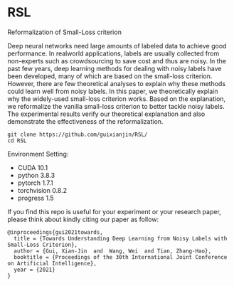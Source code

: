 # RSL
Reformalization of Small-Loss criterion


Deep neural networks need large amounts of labeled data to achieve good performance. In realworld applications, labels are usually collected from non-experts such as crowdsourcing to save cost and thus are noisy. In the past few years, deep learning methods for dealing with noisy labels have been developed, many of which are based on the small-loss criterion. However, there are few theoretical analyses to explain why these methods could learn well from noisy labels. In this paper, we theoretically explain why the widely-used small-loss criterion works. Based on the explanation, we reformalize the vanilla small-loss criterion to better tackle noisy labels. The experimental results verify our theoretical explanation and also demonstrate the effectiveness of the reformalization.


```shell
git clone https://github.com/guixianjin/RSL/
cd RSL
```

Environment Setting:
+ CUDA 10.1
+ python 3.8.3
+ pytorch 1.7.1
+ torchvision 0.8.2
+ progress 1.5


If you find this repo is useful for your experiment or your research paper, please think about kindly citing our paper as follow:
```
@inproceedings{gui2021towards,
  title = {Towards Understanding Deep Learning from Noisy Labels with Small-Loss Criterion},
  author = {Gui, Xian-Jin  and  Wang, Wei  and Tian, Zhang-Hao},
  booktitle = {Proceedings of the 30th International Joint Conference on Artificial Intelligence},
  year = {2021}
}
```
